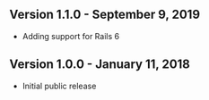 ## Version 1.1.0 - September 9, 2019
* Adding support for Rails 6

## Version 1.0.0 - January 11, 2018
* Initial public release
